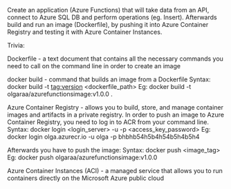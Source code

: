 Create an application (Azure Functions) that will take data from an API, connect to Azure SQL DB and perform operations (eg. Insert). Afterwards build and run an image (Dockerfile), by pushing it into Azure Container Registry and testing it with Azure Container Instances.

Trivia:

Dockerfile - a text document that contains all the necessary commands you need to call on the command line in order to create an image

docker build - command that builds an image from a Dockerfile
Syntax:
docker build -t <tag:version> <dockerfile_path>
Eg:
docker build -t olgaraa/azurefunctionsimage:v1.0.0 .

Azure Container Registry - allows you to build, store, and manage container images and artifacts in a private registry.
In order to push an image to Azure Container Registry, you need to log in to ACR from your command line.
Syntax:
docker login <login_server> -u <user> -p <access_key_password>
Eg:
docker login olga.azurecr.io -u olga -p bhbhb54h5b4h54b5h4b5h4
	
Afterwards you have to push the image:
Syntax:
docker push <image_tag>
Eg:
docker push olgaraa/azurefunctionsimage:v1.0.0
	
Azure Container Instances (ACI) - a managed service that allows you to run containers directly on the Microsoft Azure public cloud
